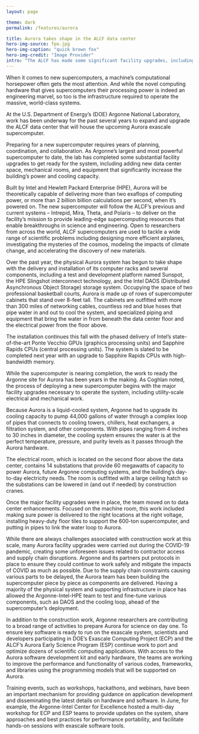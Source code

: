 ```yaml
---
layout: page

theme: dark
permalink: /features/aurora

title: Aurora takes shape in the ALCF data center
hero-img-source: fpo.jpg
hero-img-caption: "quick brown fox"
hero-img-credit: "Image Provider"
intro: "The ALCF has made some significant facility upgrades, including utility-scale electrical and mechanical work, to get ready for its next-generation supercomputer."
---
```



When it comes to new supercomputers, a machine’s computational horsepower often gets the most attention. And while the novel computing hardware that gives supercomputers their processing power is indeed an engineering marvel, so too is the infrastructure required to operate the massive, world-class systems.

At the U.S. Department of Energy’s (DOE) Argonne National Laboratory, work has been underway for the past several years to expand and upgrade the ALCF data center that will house the upcoming Aurora exascale supercomputer.

Preparing for a new supercomputer requires years of planning, coordination, and collaboration. As Argonne’s largest and most powerful supercomputer to date, the lab has completed some substantial facility upgrades to get ready for the system, including adding new data center space, mechanical rooms, and equipment that significantly increase the building’s power and cooling capacity.

Built by Intel and Hewlett Packard Enterprise (HPE), Aurora will be theoretically capable of delivering more than two exaflops of computing power, or more than 2 billion billion calculations per second, when it’s powered on. The new supercomputer will follow the ALCF’s previous and current systems – Intrepid, Mira, Theta, and Polaris – to deliver on the facility’s mission to provide leading-edge supercomputing resources that enable breakthroughs in science and engineering. Open to researchers from across the world, ALCF supercomputers are used to tackle a wide range of scientific problems including designing more efficient airplanes, investigating the mysteries of the cosmos, modeling the impacts of climate change, and accelerating the discovery of new materials.

Over the past year, the physical Aurora system has begun to take shape with the delivery and installation of its computer racks and several components, including a test and development platform named Sunspot, the HPE Slingshot interconnect technology, and the Intel DAOS (Distributed Asynchronous Object Storage) storage system. Occupying the space of two professional basketball courts, Aurora is made up of rows of supercomputer cabinets that stand over 8-feet tall. The cabinets are outfitted with more than 300 miles of networking cables, countless red and blue hoses that pipe water in and out to cool the system, and specialized piping and equipment that bring the water in from beneath the data center floor and the electrical power from the floor above.

The installation continues this fall with the phased delivery of Intel’s state-of-the-art Ponte Vecchio GPUs (graphics processing units) and Sapphire Rapids CPUs (central processing units). The system is slated to be completed next year with an upgrade to Sapphire Rapids CPUs with high-bandwidth memory.

While the supercomputer is nearing completion, the work to ready the Argonne site for Aurora has been years in the making. As Coghlan noted, the process of deploying a new supercomputer begins with the major facility upgrades necessary to operate the system, including utility-scale electrical and mechanical work.

Because Aurora is a liquid-cooled system, Argonne had to upgrade its cooling capacity to pump 44,000 gallons of water through a complex loop of pipes that connects to cooling towers, chillers, heat exchangers, a filtration system, and other components. With pipes ranging from 4 inches to 30 inches in diameter, the cooling system ensures the water is at the perfect temperature, pressure, and purity levels as it passes through the Aurora hardware.

The electrical room, which is located on the second floor above the data center, contains 14 substations that provide 60 megawatts of capacity to power Aurora, future Argonne computing systems, and the building’s day-to-day electricity needs. The room is outfitted with a large ceiling hatch so the substations can be lowered in (and out if needed) by construction cranes. 

Once the major facility upgrades were in place, the team moved on to data center enhancements. Focused on the machine room, this work included making sure power is delivered to the right locations at the right voltage, installing heavy-duty floor tiles to support the 600-ton supercomputer, and putting in pipes to link the water loop to Aurora.

While there are always challenges associated with construction work at this scale, many Aurora facility upgrades were carried out during the COVID-19 pandemic, creating some unforeseen issues related to contractor access and supply chain disruptions. Argonne and its partners put protocols in place to ensure they could continue to work safely and mitigate the impacts of COVID as much as possible. Due to the supply chain constraints causing various parts to be delayed, the Aurora team has been building the supercomputer piece by piece as components are delivered. Having a majority of the physical system and supporting infrastructure in place has allowed the Argonne-Intel-HPE team to test and fine-tune various components, such as DAOS and the cooling loop, ahead of the supercomputer’s deployment.

In addition to the construction work, Argonne researchers are contributing to a broad range of activities to prepare Aurora for science on day one. To ensure key software is ready to run on the exascale system, scientists and developers participating in DOE’s Exascale Computing Project (ECP) and the ALCF’s Aurora Early Science Program (ESP) continue work to port and optimize dozens of scientific computing applications. With access to the Aurora software development kit and early hardware, the teams are working to improve the performance and functionality of various codes, frameworks, and libraries using the programming models that will be supported on Aurora. 

Training events, such as workshops, hackathons, and webinars, have been an important mechanism for providing guidance on application development and disseminating the latest details on hardware and software. In June, for example, the Argonne-Intel Center for Excellence hosted a multi-day workshop for ECP and ESP teams to provide updates on the system, share approaches and best practices for performance portability, and facilitate hands-on sessions with exascale software tools.

